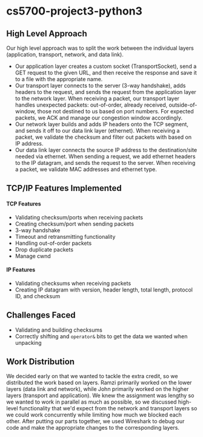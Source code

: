 # cs5700-project3-python3

## High Level Approach
Our high level approach was to split the work between the individual layers (application, transport, network, and data link). 

- Our application layer creates a custom socket (TransportSocket), send a GET request to the given URL, and then receive the response and save it to a file with the appropriate name.
- Our transport layer connects to the server (3-way handshake), adds headers to the request, and sends the request from the application layer to the network layer. When receiving a packet, our transport layer handles unexpected packets: out-of-order, already received, outside-of-window, those not destined to us based on port numbers. For expected packets, we ACK and manage our congestion window accordingly. 
- Our network layer builds and adds IP headers onto the TCP segment, and sends it off to our data link layer (ethernet). When receiving a packet, we validate the checksum and filter out packets with based on IP address. 
- Our data link layer connects the source IP address to the destination/site needed via ethernet. When sending a request, we add ethernet headers to the IP datagram, and sends the request to the server. When receiving a packet, we validate MAC addresses and ethernet type. 

## TCP/IP Features Implemented
#### TCP Features
- Validating checksum/ports when receiving packets
- Creating checksum/port when sending packets
- 3-way handshake
- Timeout and retransmitting functionality
- Handling out-of-order packets
- Drop duplicate packets
- Manage cwnd
 
#### IP Features
- Validating checksums when receiving packets
- Creating IP datagram with version, header length, total length, protocol ID, and checksum

## Challenges Faced
- Validating and building checksums
- Correctly shifting and `operator&` bits to get the data we wanted when unpacking

## Work Distribution
We decided early on that we wanted to tackle the extra credit, so we distributed the work based on layers. Ramzi primarily worked on the lower layers (data link and network), while John primarily worked on the higher layers (transport and application). We knew the assignment was lengthy so we wanted to work in parallel as much as possible, so we discussed high-level functionality that we'd expect from the network and transport layers so we could work concurrently while limiting how much we blocked each other. After putting our parts together, we used Wireshark to debug our code and make the appropriate changes to the corresponding layers.